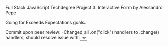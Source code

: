 Full Stack JavaScript Techdegree Project 3: Interactive Form by Alessandro Pepe

Going for Exceeds Expectations goals.

Commit upon peer review:
-Changed all .on("click") handlers to .change() handlers, should resolve issue with <select> elements.
-Changed regular expression from 16 digit checker to 13 - 16 digit checker, should resolve issue.
